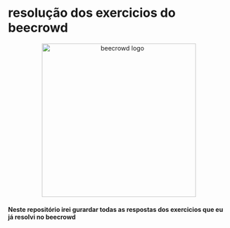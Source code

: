 # resolução dos exercicios do beecrowd
<div align="center">
  <img src="https://www.beecrowd.com.br/home/wp-content/uploads/2021/08/beecrowd__roxoHorClean-small-PNG-1.png" alt="beecrowd logo" width="350" height="">
</div>

<h4>Neste repositório irei gurardar todas as respostas dos exercicios que eu já resolvi no beecrowd</h4>
